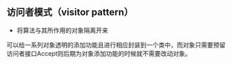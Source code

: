 ## 访问者模式（visitor pattern）

- 将算法与其所作用的对象隔离开来

可以给一系列对象透明的添加功能且进行相应封装到一个类中，而对象只需要预留访问者接口Accept则后期为对象添加功能的时候就不需要改动对象。